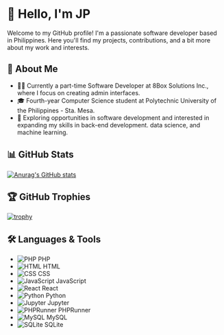 # 👋 Hello, I'm JP

Welcome to my GitHub profile! I'm a passionate software developer based in Philippines. Here you'll find my projects, contributions, and a bit more about my work and interests.

## 📝 About Me

- 👨‍💻 Currently a part-time Software Developer at 8Box Solutions Inc., where I focus on creating admin interfaces.
- 🎓 Fourth-year Computer Science student at Polytechnic University of the Philippines - Sta. Mesa.
- 🌟 Exploring opportunities in software development and interested in expanding my skills in back-end development. data science, and machine learning.

## 📊 GitHub Stats

[![Anurag's GitHub stats](https://github-readme-stats.vercel.app/api?username=jaypeepeep&show_icons=true&hide_title=true&count_private=true&hide=prs&theme=radical)](https://github.com/anuraghazra/github-readme-stats)

## 🏆 GitHub Trophies

[![trophy](https://github-profile-trophy.vercel.app/?username=jaypeepeep&theme=onedark)](https://github.com/ryo-ma/github-profile-trophy)

## 🛠️ Languages & Tools

- ![PHP](https://img.shields.io/badge/-PHP-4F5D95?style=flat&logo=php&logoColor=white) PHP
- ![HTML](https://img.shields.io/badge/-HTML-E34F26?style=flat&logo=html5&logoColor=white) HTML
- ![CSS](https://img.shields.io/badge/-CSS-1572B6?style=flat&logo=css3&logoColor=white) CSS
- ![JavaScript](https://img.shields.io/badge/-JavaScript-F7DF1E?style=flat&logo=javascript&logoColor=black) JavaScript
- ![React](https://img.shields.io/badge/-React-61DAFB?style=flat&logo=react&logoColor=black) React
- ![Python](https://img.shields.io/badge/-Python-3776AB?style=flat&logo=python&logoColor=white) Python
- ![Jupyter](https://img.shields.io/badge/-Jupyter-F37626?style=flat&logo=jupyter&logoColor=white) Jupyter
- ![PHPRunner](https://img.shields.io/badge/-PHPRunner-2C3E50?style=flat&logo=php&logoColor=white) PHPRunner
- ![MySQL](https://img.shields.io/badge/-MySQL-4479A1?style=flat&logo=mysql&logoColor=white) MySQL
- ![SQLite](https://img.shields.io/badge/-SQLite-003B57?style=flat&logo=sqlite&logoColor=white) SQLite
















